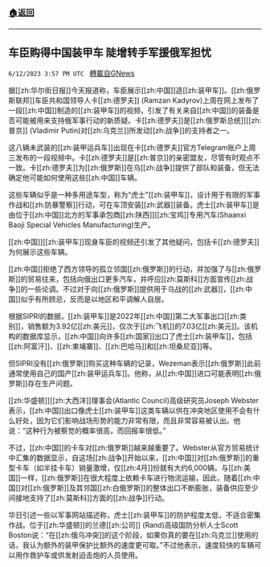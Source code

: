 ###  [:house:返回](README.md)
---


## 车臣购得中国装甲车 陡增转手军援俄军担忧
`6/12/2023 3:57 PM UTC ` [轉載自GNews](https://gnews.org/articles/1378699)


据[[zh:华尔街日报]]今天报道称，车臣展示[[zh:中国]]造[[zh:装甲车]]。[[zh:俄罗斯联邦]]车臣共和国领导人卡[[zh:德罗夫]] (Ramzan Kadyrov)上周在网上发布了一段[[zh:中国]]制造的[[zh:装甲车]]的视频，引发了有关来自[[zh:中国]]的装备是否可能被用来支持俄军事行动的新质疑。卡[[zh:德罗夫]]是[[zh:俄罗斯总统]][[zh:普京]] (Vladimir Putin)对[[zh:乌克兰]]所发动[[zh:战争]]的支持者之一。

这八辆未武装的[[zh:装甲运兵车]]出现在卡[[zh:德罗夫]]官方Telegram账户上周三发布的一段视频中。卡[[zh:德罗夫]]是[[zh:普京]]的亲密盟友，尽管有时观点不一致。卡[[zh:德罗夫]]为[[zh:俄罗斯]]在乌[[zh:战争]]提供了部队和装备，但无法确定他可能如何使用这些[[zh:中国]]车辆。

这些车辆似乎是一种多用途车型，称为“虎士"[[zh:装甲车]]，设计用于有限的军事作战和[[zh:防暴警察]]行动，可在车顶安装[[zh:武器]]装备。虎士[[zh:装甲车]]是由位于[[zh:中国]]北方的军事承包商[[zh:陕西]][[zh:宝鸡]]专用汽车(Shaanxi Baoji Special Vehicles Manufacturing)生产。

[[zh:中国]][[zh:装甲车]]现身车臣的视频还引发了其他疑问，包括卡[[zh:德罗夫]]为何展示这些车辆。

[[zh:中国]]拒绝了西方领导的孤立邻国[[zh:俄罗斯]]的行动，并加强了与[[zh:俄罗斯]]的贸易往来，包括向俄出口更多汽车，并呼应[[zh:莫斯科]]方面宣传[[zh:战争]]的一些论调。不过对于向[[zh:俄罗斯]]提供用于乌战的[[zh:武器]]，[[zh:中国]]似乎有所顾忌，反而是以地区和平调解人自居。

根据SIPRI的数据，[[zh:装甲车]]是2022年[[zh:中国]]第二大军事出口[[zh:类别]]，销售额为3.92亿[[zh:美元]]，仅次于[[zh:飞机]]的7.03亿[[zh:美元]]。该机构的数据库显示，[[zh:中国]]向许多[[zh:国家]]出口了虎士[[zh:装甲车]]，包括[[zh:阿富汗]]、[[zh:柬埔寨]]、[[zh:巴哈马]]和[[zh:坦桑尼亚]]等。

但SIPRI没有[[zh:俄罗斯]]购买这种车辆的记录，Wezeman表示[[zh:俄罗斯]]此前通常使用自己的国产[[zh:装甲运兵车]]。他称，从[[zh:中国]]进口可能表明[[zh:俄罗斯]]存在生产问题。

[[zh:华盛顿]][[zh:大西洋]]理事会(Atlantic Council)高级研究员Joseph Webster表示，[[zh:中国]]出口像虎士[[zh:装甲车]]这类车辆以供在冲突地区使用不会有什么好处，因为它们影响战场形势的能力非常有限，而且非常容易被认出。他说：“这种行为被察觉的概率很高，而回报率很低。”

不过，[[zh:中国]]的卡车对[[zh:俄罗斯]]越来越重要了。Webster从官方贸易统计中汇集的数据显示，自这场[[zh:战争]]开始以来，[[zh:中国]]对[[zh:俄罗斯]]的重型卡车（如半挂卡车）销量激增，仅[[zh:4月]]份就有大约6,000辆。与[[zh:美国]]一样，[[zh:俄罗斯]]在很大程度上依赖卡车进行物流运输，因此，随着[[zh:中国]]对[[zh:俄罗斯]]及其邻国[[zh:白俄罗斯]]的整体出口不断膨胀，装备供应至少间接地支持了[[zh:莫斯科]]方面的[[zh:战争]]行动。

华日引述一些以军事网站描述称，虎士[[zh:装甲车]]的防护程度太低，不适合密集作战。位于[[zh:华盛顿]]的兰德[[zh:公司]] (Rand)高级国防分析人士Scott Boston说：“在[[zh:俄乌冲突]]的这个阶段，如果你真的要在[[zh:乌克兰]]使用的话，我认为额外的装甲保护比额外的速度更可取。”不过他表示，速度较快的车辆可以用作救护车或供发射迫击炮的人员使用。

